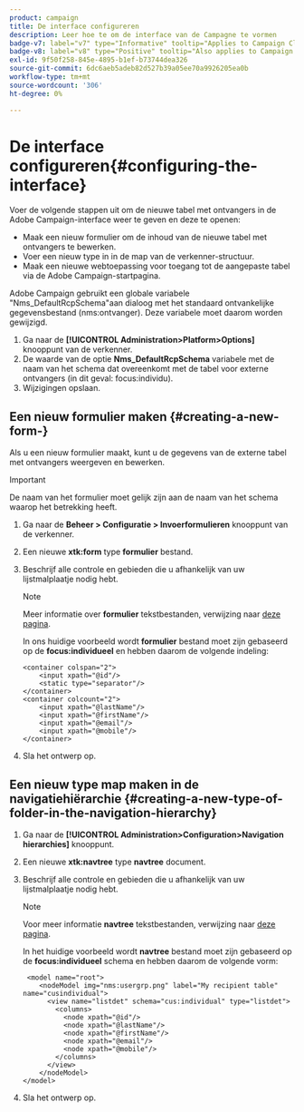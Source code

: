 ```yaml
---
product: campaign
title: De interface configureren
description: Leer hoe te om de interface van de Campagne te vormen
badge-v7: label="v7" type="Informative" tooltip="Applies to Campaign Classic v7"
badge-v8: label="v8" type="Positive" tooltip="Also applies to Campaign v8"
exl-id: 9f50f258-845e-4895-b1ef-b73744dea326
source-git-commit: 6dc6aeb5adeb82d527b39a05ee70a9926205ea0b
workflow-type: tm+mt
source-wordcount: '306'
ht-degree: 0%

---
```


# De interface configureren{#configuring-the-interface}



Voer de volgende stappen uit om de nieuwe tabel met ontvangers in de Adobe Campaign-interface weer te geven en deze te openen:

* Maak een nieuw formulier om de inhoud van de nieuwe tabel met ontvangers te bewerken.
* Voer een nieuw type in in de map van de verkenner-structuur.
* Maak een nieuwe webtoepassing voor toegang tot de aangepaste tabel via de Adobe Campaign-startpagina.

Adobe Campaign gebruikt een globale variabele &quot;Nms_DefaultRcpSchema&quot;aan dialoog met het standaard ontvankelijke gegevensbestand (nms:ontvanger). Deze variabele moet daarom worden gewijzigd.

1. Ga naar de **[!UICONTROL Administration>Platform>Options]** knooppunt van de verkenner.
1. De waarde van de optie **Nms_DefaultRcpSchema** variabele met de naam van het schema dat overeenkomt met de tabel voor externe ontvangers (in dit geval: focus:individu).
1. Wijzigingen opslaan.

## Een nieuw formulier maken {#creating-a-new-form-}

Als u een nieuw formulier maakt, kunt u de gegevens van de externe tabel met ontvangers weergeven en bewerken.

>[!IMPORTANT]
>
>De naam van het formulier moet gelijk zijn aan de naam van het schema waarop het betrekking heeft.

1. Ga naar de **Beheer > Configuratie > Invoerformulieren** knooppunt van de verkenner.
1. Een nieuwe **xtk:form** type **formulier** bestand.
1. Beschrijf alle controle en gebieden die u afhankelijk van uw lijstmalplaatje nodig hebt.

   >[!NOTE]
   >
   >Meer informatie over **formulier** tekstbestanden, verwijzing naar [deze pagina](../../configuration/using/identifying-a-form.md).

   In ons huidige voorbeeld wordt **formulier** bestand moet zijn gebaseerd op de **focus:individueel** en hebben daarom de volgende indeling:

   ```
   <container colspan="2">
       <input xpath="@id"/>
       <static type="separator"/>
   </container>
   <container colcount="2">
       <input xpath="@lastName"/>
       <input xpath="@firstName"/>
       <input xpath="@email"/>
       <input xpath="@mobile"/>
   </container> 
   ```

1. Sla het ontwerp op.

## Een nieuw type map maken in de navigatiehiërarchie {#creating-a-new-type-of-folder-in-the-navigation-hierarchy}

1. Ga naar de **[!UICONTROL Administration>Configuration>Navigation hierarchies]** knooppunt.
1. Een nieuwe **xtk:navtree** type **navtree** document.
1. Beschrijf alle controle en gebieden die u afhankelijk van uw lijstmalplaatje nodig hebt.

   >[!NOTE]
   >
   >Voor meer informatie **navtree** tekstbestanden, verwijzing naar [deze pagina](../../platform/using/adobe-campaign-explorer.md#about-navigation-hierarchy).

   In het huidige voorbeeld wordt **navtree** bestand moet zijn gebaseerd op de **focus:individueel** schema en hebben daarom de volgende vorm:

   ```
    <model name="root">
       <nodeModel img="nms:usergrp.png" label="My recipient table" name="cusindividual">
         <view name="listdet" schema="cus:individual" type="listdet">
           <columns>
             <node xpath="@id"/>
             <node xpath="@lastName"/>
             <node xpath="@firstName"/>
             <node xpath="@email"/>
             <node xpath="@mobile"/>
           </columns>
         </view>
       </nodeModel>
   </model>
   ```

1. Sla het ontwerp op.
